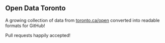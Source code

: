 ## Open Data Toronto

A growing collection of data from [toronto.ca/open](http://toronto.ca/open)
converted into readable formats for GitHub!

Pull requests happily accepted!

